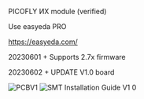 PICOFLY ИX module (verified)

Use easyeda PRO

https://easyeda.com/

20230601 + Supports 2.7x firmware

20230602 + UPDATE V1.0 board

![PCBV1](https://github.com/SQc04/PICOFLY-X/assets/47497442/3a09fde4-207c-4f9f-95ef-ee73ca783f03)
![SMT Installation Guide V1 0](https://github.com/SQc04/PICOFLY-X/assets/47497442/98e7cb0e-70cd-4ac8-b6a6-7e602e997c2d)
